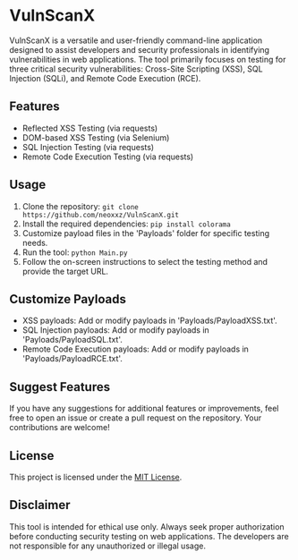 # VulnScanX

VulnScanX is a versatile and user-friendly command-line application designed to assist developers and security professionals in identifying vulnerabilities in web applications. The tool primarily focuses on testing for three critical security vulnerabilities: Cross-Site Scripting (XSS), SQL Injection (SQLi), and Remote Code Execution (RCE).

## Features

- Reflected XSS Testing (via requests)
- DOM-based XSS Testing (via Selenium)
- SQL Injection Testing (via requests)
- Remote Code Execution Testing (via requests)

## Usage

1. Clone the repository: `git clone https://github.com/neoxxz/VulnScanX.git`
2. Install the required dependencies: `pip install colorama`
3. Customize payload files in the 'Payloads' folder for specific testing needs.
4. Run the tool: `python Main.py`
5. Follow the on-screen instructions to select the testing method and provide the target URL.

## Customize Payloads

- XSS payloads: Add or modify payloads in 'Payloads/PayloadXSS.txt'.
- SQL Injection payloads: Add or modify payloads in 'Payloads/PayloadSQL.txt'.
- Remote Code Execution payloads: Add or modify payloads in 'Payloads/PayloadRCE.txt'.

## Suggest Features

If you have any suggestions for additional features or improvements, feel free to open an issue or create a pull request on the repository. Your contributions are welcome!

## License

This project is licensed under the [MIT License](https://github.com/neoxxz/VulnScanX/blob/main/LICENSE).

## Disclaimer

This tool is intended for ethical use only. Always seek proper authorization before conducting security testing on web applications. The developers are not responsible for any unauthorized or illegal usage.
